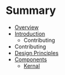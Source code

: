 # Summary

* [Overview](README.md)
* [Introduction](introduction/README.md)
   * Contributing
* Contributing
* [Design Principles](design-principles.md)
* [Components](components/README.md)
   * [Kernal](components/kernal.md)

